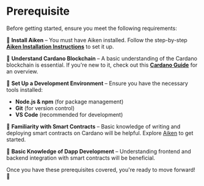 # Prerequisite

Before getting started, ensure you meet the following requirements:

🔹 **Install Aiken** – You must have Aiken installed. Follow the step-by-step [**Aiken Installation Instructions**](https://aiken-lang.org/installation-instructions) to set it up.

🔹 **Understand Cardano Blockchain** – A basic understanding of the Cardano blockchain is essential. If you're new to it, check out this [**Cardano Guide**](https://cardano.org/developers) for an overview.

🔹 **Set Up a Development Environment** – Ensure you have the necessary tools installed:

* **Node.js & npm** (for package management)
* **Git** (for version control)
* **VS Code** (recommended for development)

🔹 **Familiarity with Smart Contracts** – Basic knowledge of writing and deploying smart contracts on Cardano will be helpful. Explore [Aiken](https://aiken-lang.org/) to get started.

🔹 **Basic Knowledge of Dapp Development** – Understanding frontend and backend integration with smart contracts will be beneficial.

Once you have these prerequisites covered, you're ready to move forward! 🚀
